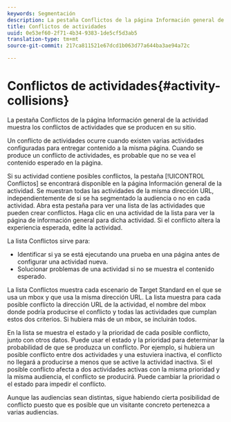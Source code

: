 ```yaml
---
keywords: Segmentación
description: La pestaña Conflictos de la página Información general de la actividad muestra los conflictos de actividades que se producen en su sitio.
title: Conflictos de actividades
uuid: 0e53ef60-2f71-4b34-9383-1de5cf5d3ab5
translation-type: tm+mt
source-git-commit: 217ca811521e67dcd1b063d77a644ba3ae94a72c

---
```



# Conflictos de actividades{#activity-collisions}

La pestaña Conflictos de la página Información general de la actividad muestra los conflictos de actividades que se producen en su sitio.

Un conflicto de actividades ocurre cuando existen varias actividades configuradas para entregar contenido a la misma página. Cuando se produce un conflicto de actividades, es probable que no se vea el contenido esperado en la página.

Si su actividad contiene posibles conflictos, la pestaña [!UICONTROL Conflictos] se encontrará disponible en la página Información general de la actividad. Se muestran todas las actividades de la misma dirección URL, independientemente de si se ha segmentado la audiencia o no en cada actividad. Abra esta pestaña para ver una lista de las actividades que pueden crear conflictos. Haga clic en una actividad de la lista para ver la página de información general para dicha actividad. Si el conflicto altera la experiencia esperada, edite la actividad.

La lista Conflictos sirve para:

* Identificar si ya se está ejecutando una prueba en una página antes de configurar una actividad nueva.
* Solucionar problemas de una actividad si no se muestra el contenido esperado.

La lista Conflictos muestra cada escenario de Target Standard en el que se usa un mbox y que usa la misma dirección URL. La lista muestra para cada posible conflicto la dirección URL de la actividad, el nombre del mbox donde podría producirse el conflicto y todas las actividades que cumplan estos dos criterios. Si hubiera más de un mbox, se incluirán todos.

En la lista se muestra el estado y la prioridad de cada posible conflicto, junto con otros datos. Puede usar el estado y la prioridad para determinar la probabilidad de que se produzca un conflicto. Por ejemplo, si hubiera un posible conflicto entre dos actividades y una estuviera inactiva, el conflicto no llegará a producirse a menos que se active la actividad inactiva. Si el posible conflicto afecta a dos actividades activas con la misma prioridad y la misma audiencia, el conflicto se producirá. Puede cambiar la prioridad o el estado para impedir el conflicto.

Aunque las audiencias sean distintas, sigue habiendo cierta posibilidad de conflicto puesto que es posible que un visitante concreto pertenezca a varias audiencias.
